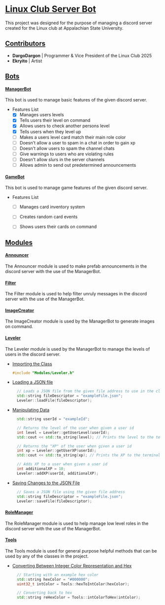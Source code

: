 <!--
@author DargoDargonyx 
@date 09/14/25
-->

# **<ins>Linux Club Server Bot</ins>**

This project was designed for the purpose of managing a discord server created for the Linux club at Appalachian State University.

## <ins>Contributors</ins>

- **DargoDargon** | Programmer & Vice President of the Linux Club 2025
- **Ekryito** | Artist

## <ins>Bots</ins>

#### <ins>**ManagerBot**</ins>

This bot is used to manage basic features of the given discord server.

- Features List
    - [x] Manages users levels
    - [x] Tells users their level on command
    - [x] Allows users to check another persons level
    - [x] Tells users when they level up
    - [ ] Makes a users level card match their main role color
    - [ ] Doesn't allow a user to spam in a chat in order to gain xp
    - [ ] Doesn't allow users to spam the channel chats
    - [ ] Give warnings to users who are violating rules
    - [ ] Doesn't allow slurs in the server channels
    - [ ] Allows admin to send out predetermined announcements

#### <ins>**GameBot**</ins>
    
This bot is used to manage game features of the given discord server.

- Features List
    - [ ] Manages card inventory system
    - [ ] Creates random card events
    - [ ] Shows users their cards on command


## <ins>Modules</ins>

#### <ins>**Announcer**</ins>

The Announcer module is used to make prefab announcements in the discord server with the use of the ManagerBot.

#### <ins>**Filter**</ins>

The Filter module is used to help filter unruly messages in the discord server with the use of the ManagerBot.

#### <ins>**ImageCreator**</ins>

The ImageCreator module is used by the ManagerBot to generate images on command.

#### <ins>**Leveler**</ins>

The Leveler module is used by the ManagerBot to manage the levels of users in the discord server.

- <ins>Importing the Class</ins>

  ```cpp
  #include "Modules/Leveler.h"
  ```

- <ins>Loading a JSON file</ins>

  ```cpp
    // Loads a JSON file from the given file address to use in the class methods
    std::string fileDescriptor = "exampleFile.json";
    Leveler::loadFile(fileDescriptor);
  ```
- <ins>Manipulating Data</ins>

  ```cpp
    std::string userId = "exampleId";
  
    // Returns the level of the user when given a user id
    int level = Leveler::getUserLevel(userId);
    std::cout << std::to_string(level); // Prints the level to the terminal

    // Returns the "XP" of the user when given a user id
    int xp = Leveler::getUserXP(userId);
    std::cout << std::to_string(xp); // Prints the XP to the terminal

    // Adds XP to a user when given a user id
    int additionalXP = 10;
    Leveler::addXP(userId, additionalXP);
  ```

- <ins>Saving Changes to the JSON File</ins>

  ```cpp
    // Saves a JSON file using the given file address
    std::string fileDescriptor = "exampleFile.json";
    Leveler::saveFile(fileDescriptor);
  ```

#### <ins>**RoleManager**</ins>

The RoleManager module is used to help manage low level roles in the discord server with the use of the ManagerBot.

#### <ins>**Tools**</ins>

The Tools module is used for general purpose helpful methods that can be used by any of the classes in the project.

- <ins> Converting Between Integer Color Representation and Hex</ins>

  ```cpp
    // Starting with an example hex color
    std::string hexColor = "#000000";
    uint32_t intColor = Tools::hexToIntColor(hexColor);

    // Converting back to hex
    std::string reHexColor = Tools::intColorToHex(intColor);
  ```
